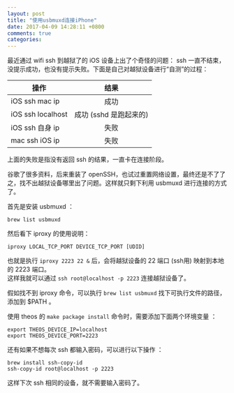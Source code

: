 ```yaml
---
layout: post
title: "使用usbmuxd连接iPhone"
date: 2017-04-09 14:28:11 +0800
comments: true
categories: 
---
```


最近通过 wifi ssh 到越狱了的 iOS 设备上出了个奇怪的问题： ssh 一直不结束，没提示成功，也没有提示失败。下面是自己对越狱设备进行“自测”的过程：

| 操作           |    结果     |
| ------------- |:-------------:|
| iOS ssh mac ip          | 成功 |
| iOS ssh localhost          | 成功 (sshd 是跑起来的)|
| iOS ssh 自身 ip          | 失败 |
| mac ssh iOS ip           | 失败 |

上面的失败是指没有返回 ssh 的结果，一直卡在连接阶段。

<!--more-->

谷歌了很多资料，后来重装了 openSSH，也试过重置网络设置，最终还是不了了之，找不出越狱设备哪里出了问题。这样就只剩下利用 usbmuxd 进行连接的方式了。

首先是安装 usbmuxd ：

```
brew list usbmuxd
```

然后看下 iproxy 的使用说明：

```
iproxy LOCAL_TCP_PORT DEVICE_TCP_PORT [UDID]
```

也就是执行 `iproxy 2223 22 &` 后，会将越狱设备的 22 端口 (ssh用) 映射到本地的 2223 端口。 <br>
这样我就可以通过 `ssh root@localhost -p 2223` 连接越狱设备了。

假如找不到 iproxy 命令，可以执行 `brew list usbmuxd` 找下可执行文件的路径，添加到 $PATH 。

使用 theos 的 `make package install` 命令时，需要添加下面两个环境变量 ：

```
export THEOS_DEVICE_IP=localhost
export THEOS_DEVICE_PORT=2223
```

还有如果不想每次 ssh 都输入密码，可以进行以下操作 ：

```
brew install ssh-copy-id
ssh-copy-id root@localhost -p 2223
```

这样下次 ssh 相同的设备，就不需要输入密码了。

